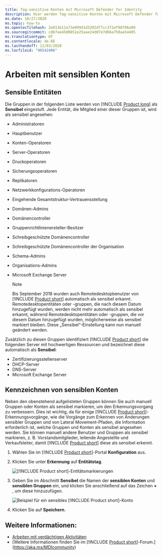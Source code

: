 ```yaml
---
title: Tag-sensitive Konten mit Microsoft Defender for Identity
description: Hier werden Tag-sensitive Konten mit Microsoft Defender for Identity beschrieben.
ms.date: 10/27/2020
ms.topic: how-to
ms.openlocfilehash: 2e013b12a73e099d1d3292d77cc3f2ef98706a09
ms.sourcegitcommit: cdb7ae4580851e25aae24d07e7d66a750aa54405
ms.translationtype: HT
ms.contentlocale: de-DE
ms.lasthandoff: 12/03/2020
ms.locfileid: "96542406"
---
```

# <a name="working-with-sensitive-accounts"></a>Arbeiten mit sensiblen Konten

## <a name="sensitive-entities"></a>Sensible Entitäten

Die Gruppen in der folgenden Liste werden von [!INCLUDE [Product long](includes/product-long.md)] als **Sensibel** eingestuft. Jede Entität, die Mitglied einer dieser Gruppen ist, wird als sensibel angesehen:

- Administratoren
- Hauptbenutzer
- Konten-Operatoren
- Server-Operatoren
- Druckoperatoren
- Sicherungsoperatoren
- Replikatoren
- Netzwerkkonfigurations-Operatoren
- Eingehende Gesamtstruktur-Vertrauensstellung
- Domänen-Admins
- Domänencontroller
- Gruppenrichtlinienersteller-Besitzer
- Schreibgeschützte Domänencontroller
- Schreibgeschützte Domänencontroller der Organisation
- Schema-Admins
- Organisations-Admins
- Microsoft Exchange Server

  > [!NOTE]
  > Bis September 2018 wurden auch Remotedesktopbenutzer von [!INCLUDE [Product short](includes/product-short.md)] automatisch als sensibel erkannt. Remotedesktopentitäten oder -gruppen, die nach diesem Datum hinzugefügt wurden, werden nicht mehr automatisch als sensibel erkannt, während Remotedesktopentitäten oder -gruppen, die vor diesem Datum hinzugefügt wurden, möglicherweise als sensibel markiert bleiben. Diese „Sensibel“-Einstellung kann nun manuell geändert werden.

Zusätzlich zu diesen Gruppen identifiziert [!INCLUDE [Product short](includes/product-short.md)] die folgenden Server mit hochwertigen Ressourcen und bezeichnet diese automatisch als **Sensibel**:

- Zertifizierungsstellenserver
- DHCP-Server
- DNS-Server
- Microsoft Exchange Server

## <a name="tagging-sensitive-accounts"></a>Kennzeichnen von sensiblen Konten

Neben den obenstehend aufgelisteten Gruppen können Sie auch manuell Gruppen oder Konten als sensibel markieren, um den Erkennungsvorgang zu verbessern. Dies ist wichtig, da für einige [!INCLUDE [Product short](includes/product-short.md)]-Erkennungsvorgänge, wie die Vorgänge zum Erkennen von Änderungen sensibler Gruppen und von Lateral Movement-Pfaden, die Information erforderlich ist, welche Gruppen und Konten als sensibel angesehen werden. Sie können manuell andere Benutzer und Gruppen als sensibel markieren, z. B. Vorstandsmitglieder, leitende Angestellte und Verkaufsleiter, damit [!INCLUDE [Product short](includes/product-short.md)] diese als sensibel erkennt.

1. Wählen Sie im [!INCLUDE [Product short](includes/product-short.md)]-Portal **Konfiguration** aus.

1. Klicken Sie unter **Erkennung** auf **Entitätstag**.

    ![[!INCLUDE [Product short](includes/product-short.md)]-Entitätsmarkierungen](media/entity-tags.png)

1. Geben Sie im Abschnitt **Sensibel** die Namen der **sensiblen Konten** und **sensiblen Gruppen** ein, und klicken Sie anschließend auf das Zeichen **+** , um diese hinzuzufügen.

    ![Beispiel für ein sensibles [!INCLUDE [Product short](includes/product-short.md)]-Konto](media/sensitive-account-sample.png)

1. Klicken Sie auf **Speichern**.

## <a name="see-also"></a>Weitere Informationen:

- [Arbeiten mit verdächtigen Aktivitäten](working-with-suspicious-activities.md)
- [Weitere Informationen finden Sie im [!INCLUDE [Product short](includes/product-short.md)]-Forum.](https://aka.ms/MDIcommunity)
